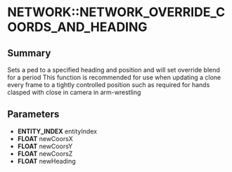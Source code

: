 # NETWORK::NETWORK_OVERRIDE_COORDS_AND_HEADING

## Summary
Sets a ped to a specified heading and position and will set override blend for a period
This function is recommended for use when updating a clone every frame to a tightly controlled position such as
required for hands clasped with close in camera in arm-wrestling

## Parameters
* **ENTITY_INDEX** entityIndex
* **FLOAT** newCoorsX
* **FLOAT** newCoorsY
* **FLOAT** newCoorsZ
* **FLOAT** newHeading